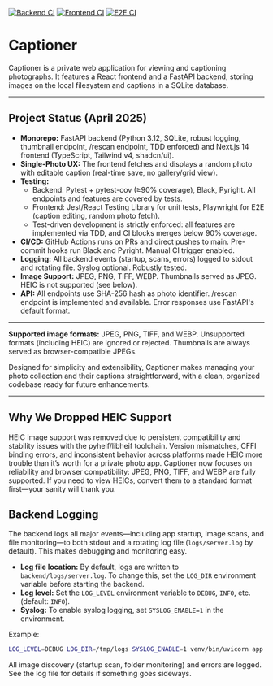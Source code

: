 [![Backend CI](https://github.com/jefferyharrell/Captioner/actions/workflows/backend-ci.yml/badge.svg?branch=main)](https://github.com/jefferyharrell/Captioner/actions/workflows/backend-ci.yml)
[![Frontend CI](https://github.com/jefferyharrell/Captioner/actions/workflows/frontend-ci.yml/badge.svg?branch=main)](https://github.com/jefferyharrell/Captioner/actions/workflows/frontend-ci.yml)
[![E2E CI](https://github.com/jefferyharrell/Captioner/actions/workflows/e2e-ci.yml/badge.svg?branch=main)](https://github.com/jefferyharrell/Captioner/actions/workflows/e2e-ci.yml)

# Captioner

Captioner is a private web application for viewing and captioning photographs. It features a React frontend and a FastAPI backend, storing images on the local filesystem and captions in a SQLite database. 

---

## Project Status (April 2025)

- **Monorepo:** FastAPI backend (Python 3.12, SQLite, robust logging, thumbnail endpoint, /rescan endpoint, TDD enforced) and Next.js 14 frontend (TypeScript, Tailwind v4, shadcn/ui).
- **Single-Photo UX:** The frontend fetches and displays a random photo with editable caption (real-time save, no gallery/grid view).
- **Testing:**
  - Backend: Pytest + pytest-cov (≥90% coverage), Black, Pyright. All endpoints and features are covered by tests.
  - Frontend: Jest/React Testing Library for unit tests, Playwright for E2E (caption editing, random photo fetch).
  - Test-driven development is strictly enforced: all features are implemented via TDD, and CI blocks merges below 90% coverage.
- **CI/CD:** GitHub Actions runs on PRs and direct pushes to main. Pre-commit hooks run Black and Pyright. Manual CI trigger enabled.
- **Logging:** All backend events (startup, scans, errors) logged to stdout and rotating file. Syslog optional. Robustly tested.
- **Image Support:** JPEG, PNG, TIFF, WEBP. Thumbnails served as JPEG. HEIC is not supported (see below).
- **API:** All endpoints use SHA-256 hash as photo identifier. /rescan endpoint is implemented and available. Error responses use FastAPI's default format.

---

**Supported image formats:** JPEG, PNG, TIFF, and WEBP. Unsupported formats (including HEIC) are ignored or rejected. Thumbnails are always served as browser-compatible JPEGs.

Designed for simplicity and extensibility, Captioner makes managing your photo collection and their captions straightforward, with a clean, organized codebase ready for future enhancements.

---

## Why We Dropped HEIC Support

HEIC image support was removed due to persistent compatibility and stability issues with the pyheif/libheif toolchain. Version mismatches, CFFI binding errors, and inconsistent behavior across platforms made HEIC more trouble than it’s worth for a private photo app. Captioner now focuses on reliability and browser compatibility: JPEG, PNG, TIFF, and WEBP are fully supported. If you need to view HEICs, convert them to a standard format first—your sanity will thank you.

## Backend Logging

The backend logs all major events—including app startup, image scans, and file monitoring—to both stdout and a rotating log file (`logs/server.log` by default). This makes debugging and monitoring easy.

- **Log file location:** By default, logs are written to `backend/logs/server.log`. To change this, set the `LOG_DIR` environment variable before starting the backend.
- **Log level:** Set the `LOG_LEVEL` environment variable to `DEBUG`, `INFO`, etc. (default: `INFO`).
- **Syslog:** To enable syslog logging, set `SYSLOG_ENABLE=1` in the environment.

Example:
```bash
LOG_LEVEL=DEBUG LOG_DIR=/tmp/logs SYSLOG_ENABLE=1 venv/bin/uvicorn app.main:app
```

All image discovery (startup scan, folder monitoring) and errors are logged. See the log file for details if something goes sideways.
